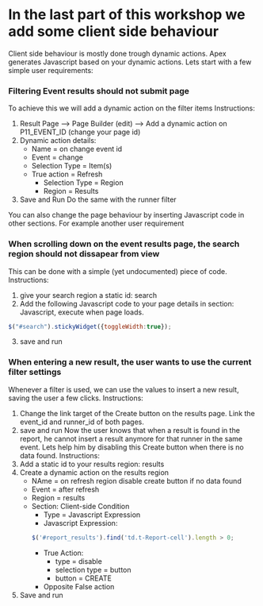 # In the last part of this workshop we add some client side behaviour

Client side behaviour is mostly done trough dynamic actions. Apex generates Javascript based on your dynamic actions.
Lets start with a few simple user requirements:

### Filtering Event results should not submit page
To achieve this we will add a dynamic action on the filter items
Instructions:
1. Result Page --> Page Builder (edit) --> Add a dynamic action on P11_EVENT_ID (change your page id)
2. Dynamic action details:
   * Name = on change event id
   * Event = change
   * Selection Type = Item(s)
   * True action = Refresh
     * Selection Type = Region
     * Region = Results
3. Save and Run
Do the same with the runner filter

You can also change the page behaviour by inserting Javascript code in other sections. For example another user requirement

### When scrolling down on the event results page, the search region should not dissapear from view
This can be done with a simple (yet undocumented) piece of code.
Instructions:
1. give your search region a static id: search
2. Add the following Javascript code to your page details in section: Javascript, execute when page loads.
```` javascript
$("#search").stickyWidget({toggleWidth:true});
````
3. save and run

### When entering a new result, the user wants to use the current filter settings
Whenever a filter is used, we can use the values to insert a new result, saving the user a few clicks.
Instructions:
1. Change the link target of the Create button on the results page. Link the event_id and runner_id of both pages.
2. save and run
Now the user knows that when a result is found in the report, he cannot insert a result anymore for that runner in the same event. Lets help him by disabling this Create button when there is no data found.
Instructions:
1. Add a static id to your results region: results
2. Create a dynamic action on the results region
   * NAme = on refresh region disable create button if no data found
   * Event = after refresh
   * Region = results
   * Section: Client-side Condition
      * Type = Javascript Expression
      * Javascript Expression:
      ```` javascript
      $('#report_results').find('td.t-Report-cell').length > 0;
      ````
      * True Action:
         * type = disable
         * selection type = button
         * button = CREATE
      * Opposite False action
 3. Save and run
   
